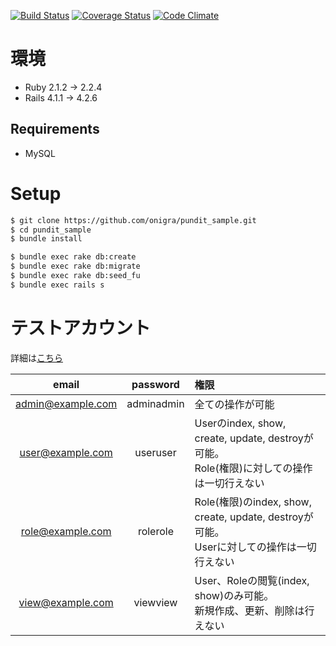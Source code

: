 [![Build Status](https://travis-ci.org/katoy/pundit_sample.svg?branch=master)](https://travis-ci.org/katoy/pundit_sample) [![Coverage Status](https://coveralls.io/repos/katoy/pundit_sample/badge.png?branch=master)](https://coveralls.io/r/katoy/pundit_sample?branch=master) [![Code Climate](https://codeclimate.com/github/katoy/pundit_sample.png)](https://codeclimate.com/github/katoy/pundit_sample)

# 環境

* Ruby 2.1.2 -> 2.2.4
* Rails 4.1.1 -> 4.2.6

## Requirements

* MySQL

# Setup

```sh
$ git clone https://github.com/onigra/pundit_sample.git
$ cd pundit_sample
$ bundle install

$ bundle exec rake db:create
$ bundle exec rake db:migrate
$ bundle exec rake db:seed_fu
$ bundle exec rails s
```

# テストアカウント

詳細は[こちら](https://github.com/onigra/pundit_sample/blob/master/db/fixtures/sample_data.rb)

|email|password|権限|
|:---:|:------:|:--|
|admin@example.com|adminadmin|全ての操作が可能|
|user@example.com|useruser|Userのindex, show, create, update, destroyが可能。 <br> Role(権限)に対しての操作は一切行えない|
|role@example.com|rolerole|Role(権限)のindex, show, create, update, destroyが可能。 <br> Userに対しての操作は一切行えない|
|view@example.com|viewview|User、Roleの閲覧(index, show)のみ可能。 <br> 新規作成、更新、削除は行えない|
